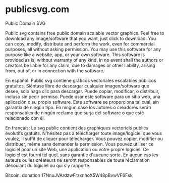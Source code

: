 # publicsvg.com

Public Domain SVG

Public svg contains free public domain scalable vector graphics. Feel free to download any image/software that you want, just click to download. You can copy, modify, distribute and perform the work, even for commercial purposes, all without asking permission. You may use this software for any purpose like a website, app, or your own software. This software is provided as is, without warranty of any kind. In no event shall the authors or creators be liable for any claim, due to damages or other liability, arising from, out of, or in connection with the software.

En español:
Public svg contiene gráficos vectoriales escalables públicos gratuitos. Siéntase libre de descargar cualquier imagen/software que desee, solo haga clic para descargar. Puede copiar, modificar, o distribuir, incluso sin pedir permiso. Puede usar este software para un sitio web, una aplicación o su propio software. Este software se proporciona tal cual, sin garantía de ningún tipo. En ningún caso los autores o creadores serán responsables de ningún reclamo que surja del software o que esté relacionado con él.

En français:
Le svg public contient des graphiques vectoriels publics évolutifs gratuits. N'hésitez pas à télécharger toute image/logiciel que vous voulez, il suffit de cliquer pour télécharger. Vous pouvez copier, modifier ou distribuer, même sans demander la permission. Vous pouvez utiliser ce logiciel pour un site Web, une application ou votre propre logiciel. Ce logiciel est fourni tel quel, sans garantie d'aucune sorte. En aucun cas les auteurs ou les créateurs ne seront responsables de toute réclamation découlant du logiciel ou qui s'y rapporte.

Bitcoin:
donation  17NnuJVArdzwFrzxnhoX5W48pBvwVF6Fsk
